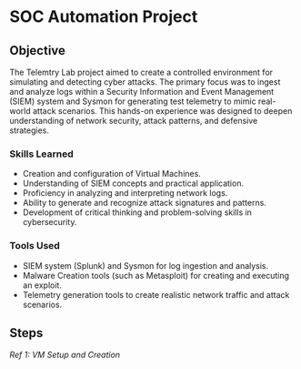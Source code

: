 # SOC Automation Project 

## Objective

The Telemtry Lab project aimed to create a controlled environment for simulating and detecting cyber attacks. The primary focus was to ingest and analyze logs within a Security Information and Event Management (SIEM) system and Sysmon for generating test telemetry to mimic real-world attack scenarios. This hands-on experience was designed to deepen understanding of network security, attack patterns, and defensive strategies.

### Skills Learned

- Creation and configuration of Virtual Machines.
- Understanding of SIEM concepts and practical application.
- Proficiency in analyzing and interpreting network logs.
- Ability to generate and recognize attack signatures and patterns.
- Development of critical thinking and problem-solving skills in cybersecurity.

### Tools Used

- SIEM system (Splunk) and Sysmon for log ingestion and analysis.
- Malware Creation tools (such as Metasploit) for creating and executing an exploit.
- Telemetry generation tools to create realistic network traffic and attack scenarios.

## Steps

*Ref 1: VM Setup and Creation*
